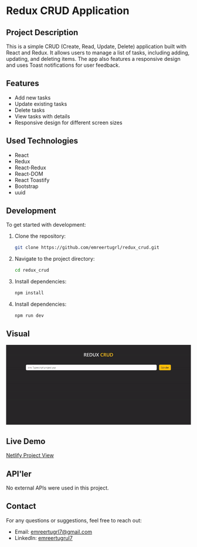 # Redux CRUD Application

## Project Description

This is a simple CRUD (Create, Read, Update, Delete) application built with React and Redux. It allows users to manage a list of tasks, including adding, updating, and deleting items. The app also features a responsive design and uses Toast notifications for user feedback.

## Features

- Add new tasks
- Update existing tasks
- Delete tasks
- View tasks with details
- Responsive design for different screen sizes

## Used Technologies

- React
- Redux
- React-Redux
- React-DOM
- React Toastify
- Bootstrap
- uuid

## Development

To get started with development:

1. Clone the repository:

   ```bash
   git clone https://github.com/emreertugrl/redux_crud.git

   ```

2. Navigate to the project directory:

   ```bash
   cd redux_crud
   ```

3. Install dependencies:

   ```bash
   npm install
   ```

4. Install dependencies:

   ```bash
   npm run dev
   ```

## Visual

<img src="/public/redux-crud.gif" alt="redux-crud-gif">

## Live Demo

<a href="/">Netlify Project View</a>

## API'ler

No external APIs were used in this project.

## Contact

For any questions or suggestions, feel free to reach out:

- Email: emreertugrl7@gmail.com
- LinkedIn: [emreertugrul7](https://www.linkedin.com/in/emreertugrul7/)
